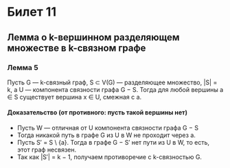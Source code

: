 # Билет 11

## Лемма о k-вершинном разделяющем множестве в k-связном графе

### **Лемма 5**

Пусть G — k-связный граф, S ⊂ V(G) — разделяющее множество, |S| = k, а U — компонента связности графа G − S. Тогда для
любой вершины a ∈ S существует вершина x ∈ U, смежная с a.

#### **Доказательство** (от противного: пусть такой вершины нет)

+ Пусть W — отличная от U компонента связности графа G − S
+ Тогда никакой путь в графе G из U в W не проходит через a.
+ Пусть S′ = S \ {a}. Тогда в графе G − S′ нет пути из U в W, то есть, этот граф несвязен.
+ Так как |S′| = k − 1, получаем противоречие с k-связностью G.

